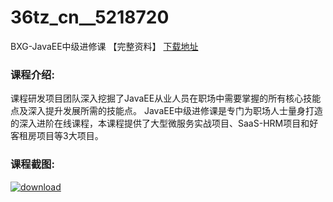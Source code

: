 # 36tz_cn__5218720
BXG-JavaEE中级进修课 【完整资料】
[下载地址](http://www.36tz.cn/article/5218720 "下载地址")
### 课程介绍:
课程研发项目团队深入挖掘了JavaEE从业人员在职场中需要掌握的所有核心技能点及深入提升发展所需的技能点。
JavaEE中级进修课是专门为职场人士量身打造的深入进阶在线课程，本课程提供了大型微服务实战项目、SaaS-HRM项目和好客租房项目等3大项目。

### 课程截图:
[![download](http://36tz.cn/muke_img/2021_02_2-103.png "下载地址")](http://www.36tz.cn "下载地址")

